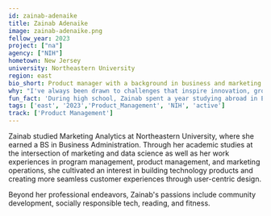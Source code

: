 ```yaml
---
id: zainab-adenaike
title: Zainab Adenaike
image: zainab-adenaike.png
fellow_year: 2023
project: ["na"]
agency: ["NIH"]
hometown: New Jersey
university: Northeastern University
region: east
bio_short: Product manager with a background in business and marketing
why: "I've always been drawn to challenges that inspire innovation, growth, and community-building. I am excited to develop skills that can help me to do so while engaging in a community of like-minded individuals."
fun_fact: 'During high school, Zainab spent a year studying abroad in Egypt.'
tags: ['east', '2023','Product_Management', 'NIH', 'active']
track: ['Product Management']
---
```


Zainab studied Marketing Analytics at Northeastern University, where she earned a BS in Business Administration. Through her academic studies at the intersection of marketing and data science as well as her work experiences in program management, product management, and marketing operations, she cultivated an interest in building technology products and creating more seamless customer experiences through user-centric design. 

Beyond her professional endeavors, Zainab's passions include community development, socially responsible tech, reading, and fitness. 
